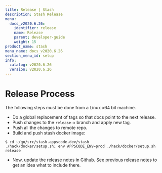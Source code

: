 ```yaml
---
title: Release | Stash
description: Stash Release
menu:
  docs_v2020.6.26:
    identifier: release
    name: Release
    parent: developer-guide
    weight: 15
product_name: stash
menu_name: docs_v2020.6.26
section_menu_id: setup
info:
  catalog: v2020.6.26
  version: v2020.6.26
---
```


# Release Process

The following steps must be done from a Linux x64 bit machine.

- Do a global replacement of tags so that docs point to the next release.
- Push changes to the `release-x` branch and apply new tag.
- Push all the changes to remote repo.
- Build and push stash docker image:
```console
$ cd ~/go/src/stash.appscode.dev/stash
./hack/docker/setup.sh; env APPSCODE_ENV=prod ./hack/docker/setup.sh release
```

- Now, update the release notes in Github. See previous release notes to get an idea what to include there.
